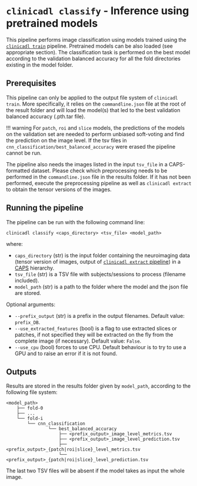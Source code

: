 # `clinicadl classify` - Inference using pretrained models

This pipeline performs image classification using models trained using the [`clinicadl train`](./Train/Introduction.md) pipeline. 
Pretrained models can be also loaded (see appropriate section).
The classification task is performed on the best model according to the validation balanced accuracy 
for all the fold directories existing in the model folder.

## Prerequisites
This pipeline can only be applied to the output file system of `clinicadl train`. 
More specifically, it relies on the `commandline.json` file at the root of the result folder and will load the model(s) 
that led to the best validation balanced accuracy (.pth.tar file).

!!! warning
    For `patch`, `roi` and `slice` models, the predictions of the models on the validation set 
    are needed to perform unbiased soft-voting and find the prediction on the image level. 
    If the tsv files in `cnn_classification/best_balanced_accuracy` were erased the pipeline cannot be run.

The pipeline also needs the images listed in the input `tsv_file` in a CAPS-formatted dataset. 
Please check which preprocessing needs to be performed in the `commandline.json` file in the results folder. 
If it has not been performed, execute the preprocessing pipeline as well as `clinicadl extract` 
to obtain the tensor versions of the images.

## Running the pipeline
The pipeline can be run with the following command line:
```Text
clinicadl classify <caps_directory> <tsv_file> <model_path> 

```
where:

- `caps_directory` (str) is the input folder containing the neuroimaging data (tensor version of images, 
output of [`clinicadl extract` pipeline](./Extract.md)) in a [CAPS](http://www.clinica.run/doc/CAPS/Introduction/) hierarchy.
- `tsv_file` (str) is a TSV file with subjects/sessions to process (filename included).
- `model_path` (str) is a path to the folder where the model and the json file are stored.

Optional arguments:

- `--prefix_output` (str) is a prefix in the output filenames. Default value: `prefix_DB`.
- `--use_extracted_features` (bool) is a flag to use extracted slices or patches, 
if not specified they will be extracted on the fly from the complete image (if necessary). Default value: `False`.
- `--use_cpu` (bool) forces to use CPU. Default behaviour is to try to use a GPU and to raise an error if it is not found.

## Outputs

Results are stored in the results folder given by `model_path`, according to the following file system:
```
<model_path>
    ├── fold-0  
    ├── ...  
    └── fold-i  
        └── cnn_classification
                └── best_balanced_accuracy
                    ├── <prefix_output>_image_level_metrics.tsv
                    ├── <prefix_output>_image_level_prediction.tsv
                    ├── <prefix_output>_{patch|roi|slice}_level_metrics.tsv
                    └── <prefix_output>_{patch|roi|slice}_level_prediction.tsv

```
The last two TSV files will be absent if the model takes as input the whole image.
